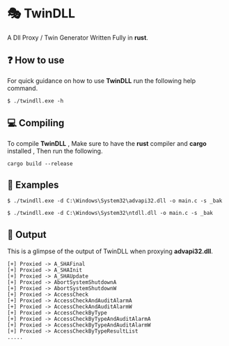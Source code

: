 
# 🎭 TwinDLL

A Dll Proxy / Twin Generator Written Fully in **rust**.



## ❓ How to use
For quick guidance on how to use **TwinDLL** run the following help command.
```
$ ./twindll.exe -h
```
 
## 💻 Compiling
To compile **TwinDLL** , Make sure to have the **rust** compiler and **cargo** installed , Then run the following.
```
cargo build --release
```
## 👀 Examples
```
$ ./twindll.exe -d C:\Windows\System32\advapi32.dll -o main.c -s _bak
```

```
$ ./twindll.exe -d C:\Windows\System32\ntdll.dll -o main.c -s _bak
```
## 🥶 Output
This is a glimpse of the output of TwinDLL when proxying **advapi32.dll**.
```
[+] Proxied -> A_SHAFinal
[+] Proxied -> A_SHAInit
[+] Proxied -> A_SHAUpdate
[+] Proxied -> AbortSystemShutdownA
[+] Proxied -> AbortSystemShutdownW
[+] Proxied -> AccessCheck
[+] Proxied -> AccessCheckAndAuditAlarmA
[+] Proxied -> AccessCheckAndAuditAlarmW
[+] Proxied -> AccessCheckByType
[+] Proxied -> AccessCheckByTypeAndAuditAlarmA
[+] Proxied -> AccessCheckByTypeAndAuditAlarmW
[+] Proxied -> AccessCheckByTypeResultList
.....
```
